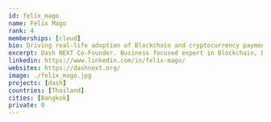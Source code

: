 ```yaml
---
id: felix_mago
name: Felix Mago
rank: 4
memberships: [cloud]
bio: Driving real-life adoption of Blockchain and cryptocurrency payments. Building DAOs and DAC for the web 4.0.
excerpt: Dash NEXT Co-Founder. Business focused expert in Blockchain, DeFi, decentralization and cryptocurrency payments
linkedin: https://www.linkedin.com/in/felix-mago/
websites: https://dashnext.org/
image: ./felix_mago.jpg
projects: [dash]
countries: [Thailand]
cities: [Bangkok]
private: 0
---
```

